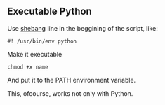 ## Executable Python
Use [shebang](https://en.wikipedia.org/wiki/Shebang_%28Unix%29) line in the beggining of the script, like:

```
#! /usr/bin/env python
```

Make it executable

```
chmod +x name
```

And put it to the PATH environment variable.

This, ofcourse, works not only with Python.